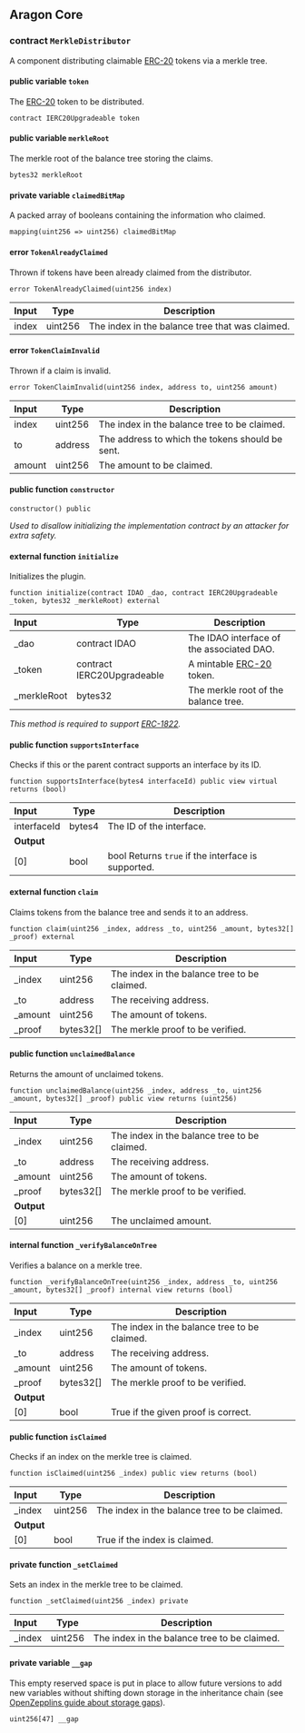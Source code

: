## Aragon Core

###  contract `MerkleDistributor`

A component distributing claimable [ERC-20](https://eips.ethereum.org/EIPS/eip-20) tokens via a merkle tree.

#### public variable `token`

The [ERC-20](https://eips.ethereum.org/EIPS/eip-20) token to be distributed.

```solidity
contract IERC20Upgradeable token 
```

#### public variable `merkleRoot`

The merkle root of the balance tree storing the claims.

```solidity
bytes32 merkleRoot 
```

#### private variable `claimedBitMap`

A packed array of booleans containing the information who claimed.

```solidity
mapping(uint256 => uint256) claimedBitMap 
```

####  error `TokenAlreadyClaimed`

Thrown if tokens have been already claimed from the distributor.

```solidity
error TokenAlreadyClaimed(uint256 index) 
```

| Input | Type | Description |
|:----- | ---- | ----------- |
| index | uint256 | The index in the balance tree that was claimed. |

####  error `TokenClaimInvalid`

Thrown if a claim is invalid.

```solidity
error TokenClaimInvalid(uint256 index, address to, uint256 amount) 
```

| Input | Type | Description |
|:----- | ---- | ----------- |
| index | uint256 | The index in the balance tree to be claimed. |
| to | address | The address to which the tokens should be sent. |
| amount | uint256 | The amount to be claimed. |

#### public function `constructor`

```solidity
constructor() public 
```

*Used to disallow initializing the implementation contract by an attacker for extra safety.*

#### external function `initialize`

Initializes the plugin.

```solidity
function initialize(contract IDAO _dao, contract IERC20Upgradeable _token, bytes32 _merkleRoot) external 
```

| Input | Type | Description |
|:----- | ---- | ----------- |
| _dao | contract IDAO | The IDAO interface of the associated DAO. |
| _token | contract IERC20Upgradeable | A mintable [ERC-20](https://eips.ethereum.org/EIPS/eip-20) token. |
| _merkleRoot | bytes32 | The merkle root of the balance tree. |

*This method is required to support [ERC-1822](https://eips.ethereum.org/EIPS/eip-1822).*

#### public function `supportsInterface`

Checks if this or the parent contract supports an interface by its ID.

```solidity
function supportsInterface(bytes4 interfaceId) public view virtual returns (bool) 
```

| Input | Type | Description |
|:----- | ---- | ----------- |
| interfaceId | bytes4 | The ID of the interface. |
| **Output** | |
| [0] | bool | bool Returns `true` if the interface is supported. |

#### external function `claim`

Claims tokens from the balance tree and sends it to an address.

```solidity
function claim(uint256 _index, address _to, uint256 _amount, bytes32[] _proof) external 
```

| Input | Type | Description |
|:----- | ---- | ----------- |
| _index | uint256 | The index in the balance tree to be claimed. |
| _to | address | The receiving address. |
| _amount | uint256 | The amount of tokens. |
| _proof | bytes32[] | The merkle proof to be verified. |

#### public function `unclaimedBalance`

Returns the amount of unclaimed tokens.

```solidity
function unclaimedBalance(uint256 _index, address _to, uint256 _amount, bytes32[] _proof) public view returns (uint256) 
```

| Input | Type | Description |
|:----- | ---- | ----------- |
| _index | uint256 | The index in the balance tree to be claimed. |
| _to | address | The receiving address. |
| _amount | uint256 | The amount of tokens. |
| _proof | bytes32[] | The merkle proof to be verified. |
| **Output** | |
| [0] | uint256 | The unclaimed amount. |

#### internal function `_verifyBalanceOnTree`

Verifies a balance on a merkle tree.

```solidity
function _verifyBalanceOnTree(uint256 _index, address _to, uint256 _amount, bytes32[] _proof) internal view returns (bool) 
```

| Input | Type | Description |
|:----- | ---- | ----------- |
| _index | uint256 | The index in the balance tree to be claimed. |
| _to | address | The receiving address. |
| _amount | uint256 | The amount of tokens. |
| _proof | bytes32[] | The merkle proof to be verified. |
| **Output** | |
| [0] | bool | True if the given proof is correct. |

#### public function `isClaimed`

Checks if an index on the merkle tree is claimed.

```solidity
function isClaimed(uint256 _index) public view returns (bool) 
```

| Input | Type | Description |
|:----- | ---- | ----------- |
| _index | uint256 | The index in the balance tree to be claimed. |
| **Output** | |
| [0] | bool | True if the index is claimed. |

#### private function `_setClaimed`

Sets an index in the merkle tree to be claimed.

```solidity
function _setClaimed(uint256 _index) private 
```

| Input | Type | Description |
|:----- | ---- | ----------- |
| _index | uint256 | The index in the balance tree to be claimed. |

#### private variable `__gap`

This empty reserved space is put in place to allow future versions to add new variables without shifting down storage in the inheritance chain (see [OpenZepplins guide about storage gaps](https://docs.openzeppelin.com/contracts/4.x/upgradeable#storage_gaps)).

```solidity
uint256[47] __gap 
```

